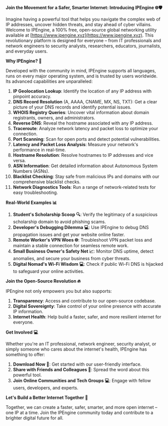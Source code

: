 **Join the Movement for a Safer, Smarter Internet: Introducing IPEngine 🌐🛡️**

Imagine having a powerful tool that helps you navigate the complex web of IP addresses, uncover hidden threats, and stay ahead of cyber villains. Welcome to IPEngine, a 100% free, open-source global networking utility available at [https://www.ipengine.xyz](https://www.ipengine.xyz). This revolutionary platform is designed for everyone – from IT professionals and network engineers to security analysts, researchers, educators, journalists, and everyday users.

**Why IPEngine? 🤔**

Developed with the community in mind, IPEngine supports all languages, runs on every major operating system, and is trusted by users worldwide. Its advanced capabilities are unparalleled:

1.  **IP Geolocation Lookup**: Identify the location of any IP address with pinpoint accuracy.
2.  **DNS Record Resolution** (A, AAAA, CNAME, MX, NS, TXT): Get a clear picture of your DNS records and identify potential issues.
3.  **WHOIS Registry Queries**: Uncover vital information about domain registrants, owners, and administrators.
4.  **Reverse DNS**: Reveal the hostname associated with any IP address.
5.  **Traceroute**: Analyze network latency and packet loss to optimize your connection.
6.  **Port Scanning**: Scan for open ports and detect potential vulnerabilities.
7.  **Latency and Packet Loss Analysis**: Measure your network's performance in real-time.
8.  **Hostname Resolution**: Resolve hostnames to IP addresses and vice versa.
9.  **ASN Information**: Get detailed information about Autonomous System Numbers (ASNs).
10. **Blacklist Checking**: Stay safe from malicious IPs and domains with our comprehensive blacklist checks.
11. **Network Diagnostics Tools**: Run a range of network-related tests for easy troubleshooting.

**Real-World Examples 📊**

1.  **Student's Scholarship Scoop 🔍**: Verify the legitimacy of a suspicious scholarship domain to avoid phishing scams.
2.  **Developer's Debugging Dilemma 💻**: Use IPEngine to debug DNS propagation issues and get your website online faster.
3.  **Remote Worker's VPN Woes 🌐**: Troubleshoot VPN packet loss and maintain a stable connection for seamless remote work.
4.  **Small Business Owner's Safety Net 📈**: Monitor DNS uptime, detect anomalies, and secure your business from cyber threats.
5.  **Digital Nomad's Wi-Fi Wisdom 💻**: Check if public Wi-Fi DNS is hijacked to safeguard your online activities.

**Join the Open-Source Revolution 🔥**

IPEngine not only empowers you but also supports:

1.  **Transparency**: Access and contribute to our open-source codebase.
2.  **Digital Sovereignty**: Take control of your online presence with accurate IP information.
3.  **Internet Health**: Help build a faster, safer, and more resilient internet for everyone.

**Get Involved 💻**

Whether you're an IT professional, network engineer, security analyst, or simply someone who cares about the internet's health, IPEngine has something to offer:

1.  **Download Now 📡**: Get started with our user-friendly interface.
2.  **Share with Friends and Colleagues 🌟**: Spread the word about this powerful tool.
3.  **Join Online Communities and Tech Groups 💻**: Engage with fellow users, developers, and experts.

**Let's Build a Better Internet Together 🚀**

Together, we can create a faster, safer, smarter, and more open internet – one IP at a time. Join the IPEngine community today and contribute to a brighter digital future for all.